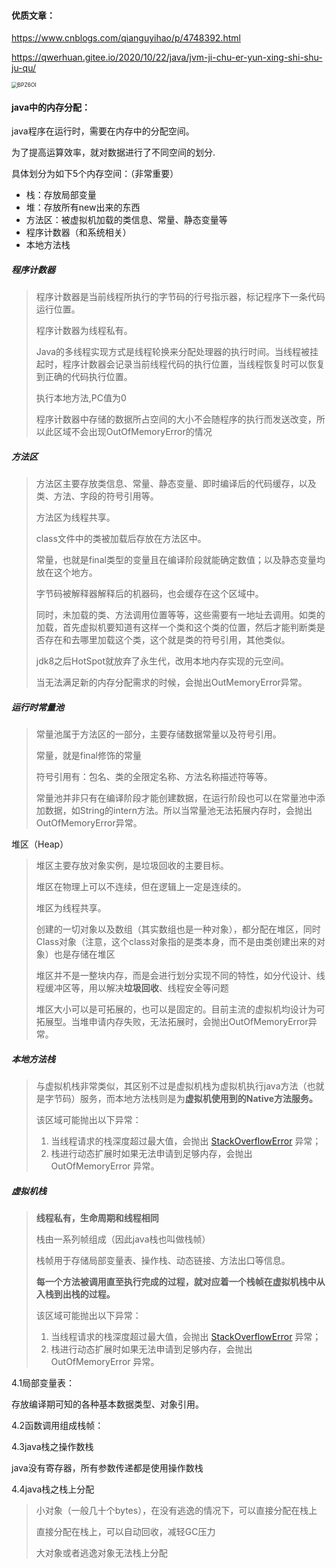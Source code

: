 #### 优质文章：

https://www.cnblogs.com/qianguyihao/p/4748392.html

https://qwerhuan.gitee.io/2020/10/22/java/jvm-ji-chu-er-yun-xing-shi-shu-ju-qu/

<img src="https://s1.ax1x.com/2020/10/21/BPZ6OI.png" alt="BPZ6OI" style="zoom:60%;" />

#### java中的内存分配：

java程序在运行时，需要在内存中的分配空间。

为了提高运算效率，就对数据进行了不同空间的划分.

具体划分为如下5个内存空间：（非常重要）

- 栈：存放局部变量
- 堆：存放所有new出来的东西
- 方法区：被虚拟机加载的类信息、常量、静态变量等
- 程序计数器（和系统相关）
- 本地方法栈

##### 程序计数器

> 程序计数器是当前线程所执行的字节码的行号指示器，标记程序下一条代码运行位置。
>
> 程序计数器为线程私有。
>
> Java的多线程实现方式是线程轮换来分配处理器的执行时间。当线程被挂起时，程序计数器会记录当前线程代码的执行位置，当线程恢复时可以恢复到正确的代码执行位置。
>
> 执行本地方法,PC值为0
>
> 程序计数器中存储的数据所占空间的大小不会随程序的执行而发送改变，所以此区域不会出现OutOfMemoryError的情况

##### 方法区

> 方法区主要存放类信息、常量、静态变量、即时编译后的代码缓存，以及类、方法、字段的符号引用等。
>
> 方法区为线程共享。
>
> class文件中的类被加载后存放在方法区中。
>
> 常量，也就是final类型的变量且在编译阶段就能确定数值；以及静态变量均放在这个地方。
>
> 字节码被解释器解释后的机器码，也会缓存在这个区域中。
>
> 同时，未加载的类、方法调用位置等等，这些需要有一地址去调用。如类的加载，首先虚拟机要知道有这样一个类和这个类的位置，然后才能判断类是否存在和去哪里加载这个类，这个就是类的符号引用，其他类似。
>
> jdk8之后HotSpot就放弃了永生代，改用本地内存实现的元空间。
>
> 当无法满足新的内存分配需求的时候，会抛出OutMemoryError异常。

##### 运行时常量池

> 常量池属于方法区的一部分，主要存储数据常量以及符号引用。
>
> 常量，就是final修饰的常量
>
> 符号引用有：包名、类的全限定名称、方法名称描述符等等。
>
> 常量池并非只有在编译阶段才能创建数据，在运行阶段也可以在常量池中添加数据，如String的intern方法。所以当常量池无法拓展内存时，会抛出OutOfMemoryError异常。
>

堆区（Heap）

> 堆区主要存放对象实例，是垃圾回收的主要目标。
>
> 堆区在物理上可以不连续，但在逻辑上一定是连续的。
>
> 堆区为线程共享。
>
> 创建的一切对象以及数组（其实数组也是一种对象），都分配在堆区，同时Class对象（注意，这个class对象指的是类本身，而不是由类创建出来的对象）也是存储在堆区
>
> 堆区并不是一整块内存，而是会进行划分实现不同的特性，如分代设计、线程缓冲区等，用以解决**垃圾回收**、线程安全等问题
>
> 堆区大小可以是可拓展的，也可以是固定的。目前主流的虚拟机均设计为可拓展型。当堆申请内存失败，无法拓展时，会抛出OutOfMemoryError异常。
>
>
> 

##### 本地方法栈

> 与虚拟机栈非常类似，其区别不过是虚拟机栈为虚拟机执行java方法（也就是字节码）服务，而本地方法栈则是为**虚拟机使用到的Native方法服务。**
>
> 该区域可能抛出以下异常：
>
> 1. 当线程请求的栈深度超过最大值，会抛出 [StackOverflowError](https://link.juejin.cn/?target=https%3A%2F%2Fblog.csdn.net%2Fqq_30739519%2Farticle%2Fdetails%2F51042584) 异常；
> 2. 栈进行动态扩展时如果无法申请到足够内存，会抛出 OutOfMemoryError 异常。

##### 虚拟机栈

> **线程私有，生命周期和线程相同**
>
> 栈由一系列帧组成（因此java栈也叫做栈帧）
>
> 栈帧用于存储局部变量表、操作栈、动态链接、方法出口等信息。
>
> **每一个方法被调用直至执行完成的过程，就对应着一个栈帧在虚拟机栈中从入栈到出栈的过程。**
>
> 该区域可能抛出以下异常：
>
> 1. 当线程请求的栈深度超过最大值，会抛出 [StackOverflowError](https://link.juejin.cn/?target=https%3A%2F%2Fblog.csdn.net%2Fqq_30739519%2Farticle%2Fdetails%2F51042584) 异常；
> 2. 栈进行动态扩展时如果无法申请到足够内存，会抛出 OutOfMemoryError 异常。

4.1局部变量表：

存放编译期可知的各种基本数据类型、对象引用。

4.2函数调用组成栈帧：

4.3java栈之操作数栈

java没有寄存器，所有参数传递都是使用操作数栈

4.4java栈之栈上分配

>小对象（一般几十个bytes），在没有逃逸的情况下，可以直接分配在栈上
>
>直接分配在栈上，可以自动回收，减轻GC压力
>
>大对象或者逃逸对象无法栈上分配